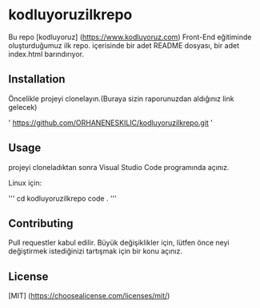 # kodluyoruzilkrepo
Bu repo [kodluyoruz] (https://www.kodluyoruz.com) Front-End eğitiminde oluşturduğumuz ilk repo. içerisinde bir adet README dosyası, bir adet index.html barındırıyor.

## Installation
Öncelikle projeyi clonelayın.(Buraya sizin raporunuzdan aldığınız link gelecek)

' https://github.com/ORHANENESKILIC/kodluyoruzilkrepo.git '

## Usage
projeyi cloneladıktan sonra Visual Studio Code programında açınız.

Linux için:

'''
cd kodluyoruzilkrepo
code .
'''

## Contributing
Pull requestler kabul edilir. Büyük değişiklikler için, lütfen önce neyi değiştirmek istediğinizi tartışmak için bir konu açınız.

## License
[MIT] (https://choosealicense.com/licenses/mit/)